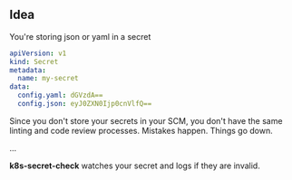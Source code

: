 
## Idea

You're storing json or yaml in a secret

```yaml
apiVersion: v1
kind: Secret
metadata:
  name: my-secret
data:
  config.yaml: dGVzdA==
  config.json: eyJ0ZXN0Ijp0cnVlfQ==
```

Since you don't store your secrets in your SCM, you don't have the same
linting and code review processes. Mistakes happen. Things go down.

...

**k8s-secret-check** watches your secret and logs if they are invalid.


